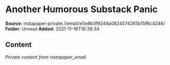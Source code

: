 # Another Humorous Substack Panic

**Source:** instapaper-private://email/e5e8b3f9248a0824574265b15f6c4246/
**Folder:** Unread
**Added:** 2021-11-16T18:39:34




## Content
*Private content from instapaper_email*
